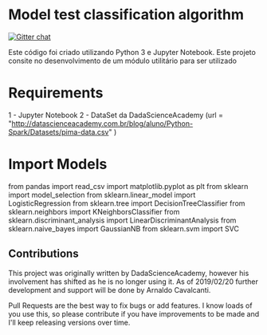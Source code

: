# Model test classification algorithm

[![Gitter chat](https://badges.gitter.im/chriskacerguis/codeigniter-restserver.png)](https://gitter.im/codeigniter-restserver/Lobby)

Este código foi criado utilizando Python 3 e Jupyter Notebook. 
Este projeto consite no desenvolvimento de um módulo utilitário para ser utilizado 

# Requirements

1 - Jupyter Notebook
2 - DataSet da DadaScienceAcademy (url = "http://datascienceacademy.com.br/blog/aluno/Python-Spark/Datasets/pima-data.csv" )


# Import Models 

from pandas import read_csv
import matplotlib.pyplot as plt
from sklearn import model_selection
from sklearn.linear_model import LogisticRegression
from sklearn.tree import DecisionTreeClassifier
from sklearn.neighbors import KNeighborsClassifier
from sklearn.discriminant_analysis import LinearDiscriminantAnalysis
from sklearn.naive_bayes import GaussianNB
from sklearn.svm import SVC





## Contributions

This project was originally written by DadaScienceAcademy, however his involvement has shifted
as he is no longer using it.  As of 2019/02/20 further development and support will be done by Arnaldo Cavalcanti.

Pull Requests are the best way to fix bugs or add features. I know loads of you use this, so please
contribute if you have improvements to be made and I'll keep releasing versions over time.


